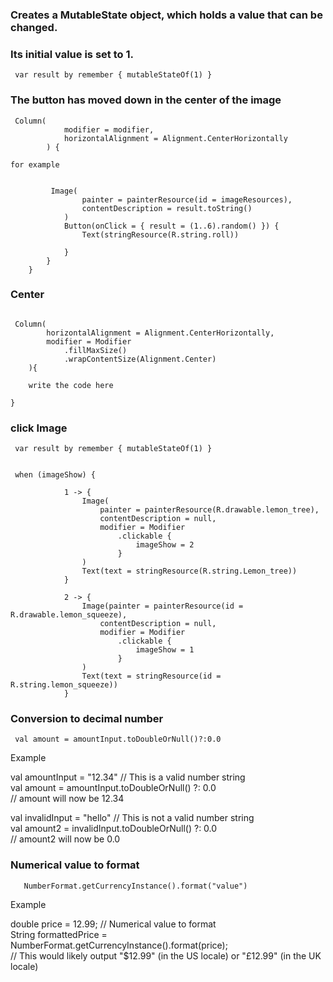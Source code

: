 ### Creates a MutableState object, which holds a value that can be changed.
 ### Its initial value is set to 1.


````
 var result by remember { mutableStateOf(1) }

````
### The button has moved down in the center of the image

````
 Column(
            modifier = modifier,
            horizontalAlignment = Alignment.CenterHorizontally
        ) {

for example


         Image(
                painter = painterResource(id = imageResources),
                contentDescription = result.toString()
            )
            Button(onClick = { result = (1..6).random() }) {
                Text(stringResource(R.string.roll))

            }
        }
    }
````
### Center

````

 Column(
        horizontalAlignment = Alignment.CenterHorizontally,
        modifier = Modifier
            .fillMaxSize()
            .wrapContentSize(Alignment.Center)
    ){

    write the code here

}
````
### click Image

````
 var result by remember { mutableStateOf(1) }


 when (imageShow) {

            1 -> {
                Image(
                    painter = painterResource(R.drawable.lemon_tree),
                    contentDescription = null,
                    modifier = Modifier
                        .clickable {
                            imageShow = 2
                        }
                )
                Text(text = stringResource(R.string.Lemon_tree))
            }

            2 -> {
                Image(painter = painterResource(id = R.drawable.lemon_squeeze),
                    contentDescription = null,
                    modifier = Modifier
                        .clickable {
                            imageShow = 1
                        }
                )
                Text(text = stringResource(id = R.string.lemon_squeeze))
            }
````
###  Conversion to decimal number

````
 val amount = amountInput.toDoubleOrNull()?:0.0
````
Example

val amountInput = "12.34"  // This is a valid number string \
val amount = amountInput.toDoubleOrNull() ?: 0.0 \
// amount will now be 12.34 

val invalidInput = "hello"  // This is not a valid number string \
val amount2 = invalidInput.toDoubleOrNull() ?: 0.0 \
// amount2 will now be 0.0


### Numerical value to format

````
   NumberFormat.getCurrencyInstance().format("value")
````
Example

double price = 12.99;  // Numerical value to format \
String formattedPrice = NumberFormat.getCurrencyInstance().format(price); \
// This would likely output "$12.99" (in the US locale) or "£12.99" (in the UK locale)


